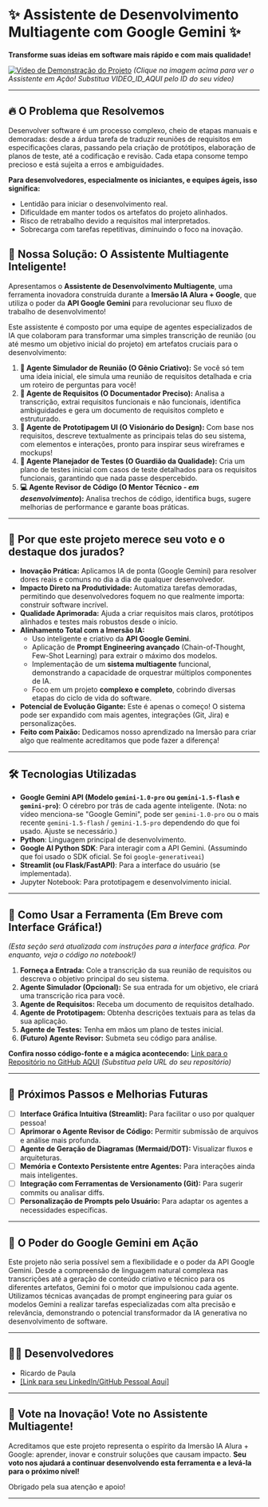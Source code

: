 # ✨ Assistente de Desenvolvimento Multiagente com Google Gemini ✨

**Transforme suas ideias em software mais rápido e com mais qualidade!**

[![Vídeo de Demonstração do Projeto](https://img.youtube.com/vi/VIDEO_ID_AQUI/hqdefault.jpg)](https://www.youtube.com/watch?v=VIDEO_ID_AQUI)
*(Clique na imagem acima para ver o Assistente em Ação! Substitua VIDEO_ID_AQUI pelo ID do seu vídeo)*

---

## 🔥 O Problema que Resolvemos

Desenvolver software é um processo complexo, cheio de etapas manuais e demoradas: desde a árdua tarefa de traduzir reuniões de requisitos em especificações claras, passando pela criação de protótipos, elaboração de planos de teste, até a codificação e revisão. Cada etapa consome tempo precioso e está sujeita a erros e ambiguidades.

**Para desenvolvedores, especialmente os iniciantes, e equipes ágeis, isso significa:**
*   Lentidão para iniciar o desenvolvimento real.
*   Dificuldade em manter todos os artefatos do projeto alinhados.
*   Risco de retrabalho devido a requisitos mal interpretados.
*   Sobrecarga com tarefas repetitivas, diminuindo o foco na inovação.

## 🚀 Nossa Solução: O Assistente Multiagente Inteligente!

Apresentamos o **Assistente de Desenvolvimento Multiagente**, uma ferramenta inovadora construída durante a **Imersão IA Alura + Google**, que utiliza o poder da **API Google Gemini** para revolucionar seu fluxo de trabalho de desenvolvimento!

Este assistente é composto por uma equipe de agentes especializados de IA que colaboram para transformar uma simples transcrição de reunião (ou até mesmo um objetivo inicial do projeto) em artefatos cruciais para o desenvolvimento:

1.  **🤖 Agente Simulador de Reunião (O Gênio Criativo):** Se você só tem uma ideia inicial, ele simula uma reunião de requisitos detalhada e cria um roteiro de perguntas para você!
2.  **📝 Agente de Requisitos (O Documentador Preciso):** Analisa a transcrição, extrai requisitos funcionais e não funcionais, identifica ambiguidades e gera um documento de requisitos completo e estruturado.
3.  **🎨 Agente de Prototipagem UI (O Visionário do Design):** Com base nos requisitos, descreve textualmente as principais telas do seu sistema, com elementos e interações, pronto para inspirar seus wireframes e mockups!
4.  **🧪 Agente Planejador de Testes (O Guardião da Qualidade):** Cria um plano de testes inicial com casos de teste detalhados para os requisitos funcionais, garantindo que nada passe despercebido.
5.  **💻 Agente Revisor de Código (O Mentor Técnico - *em desenvolvimento*):** Analisa trechos de código, identifica bugs, sugere melhorias de performance e garante boas práticas.

---

## 🌟 Por que este projeto merece seu voto e o destaque dos jurados?

*   **Inovação Prática:** Aplicamos IA de ponta (Google Gemini) para resolver dores reais e comuns no dia a dia de qualquer desenvolvedor.
*   **Impacto Direto na Produtividade:** Automatiza tarefas demoradas, permitindo que desenvolvedores foquem no que realmente importa: construir software incrível.
*   **Qualidade Aprimorada:** Ajuda a criar requisitos mais claros, protótipos alinhados e testes mais robustos desde o início.
*   **Alinhamento Total com a Imersão IA:**
    *   Uso inteligente e criativo da **API Google Gemini**.
    *   Aplicação de **Prompt Engineering avançado** (Chain-of-Thought, Few-Shot Learning) para extrair o máximo dos modelos.
    *   Implementação de um **sistema multiagente** funcional, demonstrando a capacidade de orquestrar múltiplos componentes de IA.
    *   Foco em um projeto **complexo e completo**, cobrindo diversas etapas do ciclo de vida do software.
*   **Potencial de Evolução Gigante:** Este é apenas o começo! O sistema pode ser expandido com mais agentes, integrações (Git, Jira) e personalizações.
*   **Feito com Paixão:** Dedicamos nosso aprendizado na Imersão para criar algo que realmente acreditamos que pode fazer a diferença!

---

## 🛠️ Tecnologias Utilizadas

*   **Google Gemini API (Modelo `gemini-1.0-pro` ou `gemini-1.5-flash` e `gemini-pro`)**: O cérebro por trás de cada agente inteligente. (Nota: no vídeo menciona-se "Google Gemini", pode ser `gemini-1.0-pro` ou o mais recente `gemini-1.5-flash` / `gemini-1.5-pro` dependendo do que foi usado. Ajuste se necessário.)
*   **Python**: Linguagem principal de desenvolvimento.
*   **Google AI Python SDK**: Para interagir com a API Gemini. (Assumindo que foi usado o SDK oficial. Se foi `google-generativeai`)
*   **Streamlit (ou Flask/FastAPI)**: Para a interface do usuário (se implementada).
*   Jupyter Notebook: Para prototipagem e desenvolvimento inicial.

---

## 🚀 Como Usar a Ferramenta (Em Breve com Interface Gráfica!)

*(Esta seção será atualizada com instruções para a interface gráfica. Por enquanto, veja o código no notebook!)*

1.  **Forneça a Entrada:** Cole a transcrição da sua reunião de requisitos ou descreva o objetivo principal do seu sistema.
2.  **Agente Simulador (Opcional):** Se sua entrada for um objetivo, ele criará uma transcrição rica para você.
3.  **Agente de Requisitos:** Receba um documento de requisitos detalhado.
4.  **Agente de Prototipagem:** Obtenha descrições textuais para as telas da sua aplicação.
5.  **Agente de Testes:** Tenha em mãos um plano de testes inicial.
6.  **(Futuro) Agente Revisor:** Submeta seu código para análise.

**Confira nosso código-fonte e a mágica acontecendo:**
[Link para o Repositório no GitHub AQUI](URL_PARA_SEU_REPOSITORIO_GITHUB_AQUI) *(Substitua pela URL do seu repositório)*

---

## 🎯 Próximos Passos e Melhorias Futuras

*   [ ] **Interface Gráfica Intuitiva (Streamlit):** Para facilitar o uso por qualquer pessoa!
*   [ ] **Aprimorar o Agente Revisor de Código:** Permitir submissão de arquivos e análise mais profunda.
*   [ ] **Agente de Geração de Diagramas (Mermaid/DOT):** Visualizar fluxos e arquiteturas.
*   [ ] **Memória e Contexto Persistente entre Agentes:** Para interações ainda mais inteligentes.
*   [ ] **Integração com Ferramentas de Versionamento (Git):** Para sugerir commits ou analisar diffs.
*   [ ] **Personalização de Prompts pelo Usuário:** Para adaptar os agentes a necessidades específicas.

---

## 🧠 O Poder do Google Gemini em Ação

Este projeto não seria possível sem a flexibilidade e o poder da API Google Gemini. Desde a compreensão de linguagem natural complexa nas transcrições até a geração de conteúdo criativo e técnico para os diferentes artefatos, Gemini foi o motor que impulsionou cada agente. Utilizamos técnicas avançadas de prompt engineering para guiar os modelos Gemini a realizar tarefas especializadas com alta precisão e relevância, demonstrando o potencial transformador da IA generativa no desenvolvimento de software.

---

## 🧑‍💻 Desenvolvedores

*   Ricardo de Paula
*   [[Link para seu LinkedIn/GitHub Pessoal Aqui]](https://github.com/ricardodepaula)

---

## 🙏 Vote na Inovação! Vote no Assistente Multiagente!

Acreditamos que este projeto representa o espírito da Imersão IA Alura + Google: aprender, inovar e construir soluções que causam impacto.
**Seu voto nos ajudará a continuar desenvolvendo esta ferramenta e a levá-la para o próximo nível!**

Obrigado pela sua atenção e apoio!

---
